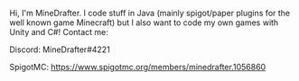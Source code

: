 Hi, I'm MineDrafter. I code stuff in Java (mainly spigot/paper plugins for the well known game Minecraft) but I also want to code my own games with Unity and C#!
Contact me:

Discord: MineDrafter#4221

SpigotMC: https://www.spigotmc.org/members/minedrafter.1056860
